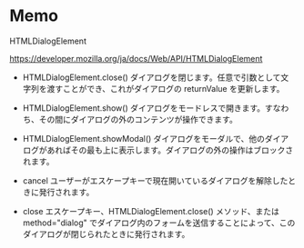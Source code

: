 # Memo

HTMLDialogElement

https://developer.mozilla.org/ja/docs/Web/API/HTMLDialogElement

- HTMLDialogElement.close()
ダイアログを閉じます。任意で引数として文字列を渡すことができ、これがダイアログの returnValue を更新します。

- HTMLDialogElement.show()
ダイアログをモードレスで開きます。すなわち、その間にダイアログの外のコンテンツが操作できます。

- HTMLDialogElement.showModal()
ダイアログをモーダルで、他のダイアログがあればその最も上に表示します。ダイアログの外の操作はブロックされます。

- cancel
ユーザーがエスケープキーで現在開いているダイアログを解除したときに発行されます。

- close
エスケープキー、HTMLDialogElement.close() メソッド、または method="dialog" でダイアログ内のフォームを送信することによって、このダイアログが閉じられたときに発行されます。